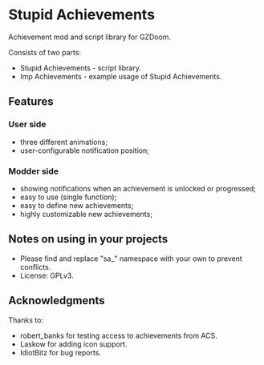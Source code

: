 # Stupid Achievements

Achievement mod and script library for GZDoom.

Consists of two parts:
- Stupid Achievements - script library.
- Imp Achievements - example usage of Stupid Achievements.

## Features

### User side

- three different animations;
- user-configurable notification position;

### Modder side

- showing notifications when an achievement is unlocked or progressed;
- easy to use (single function);
- easy to define new achievements;
- highly customizable new achievements;


## Notes on using in your projects

- Please find and replace "sa_" namespace with your own to prevent conflicts.
- License: GPLv3.

## Acknowledgments

Thanks to:
- robert_banks for testing access to achievements from ACS.
- Laskow for adding icon support.
- IdiotBitz for bug reports.
